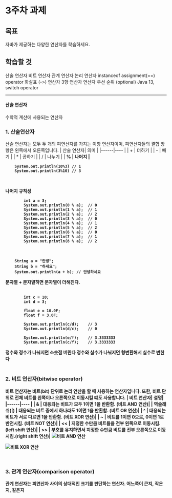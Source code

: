 
# 3주차 과제
## 목표
자바가 제공하는 다양한 연산자를 학습하세요. 

## 학습할 것
산술 연산자 
비트 연산자 
관계 연산자 
논리 연산자 
instanceof 
assignment(==) operator 
화살표 (->) 연산자 
3항 연산자 
연산자 우선 순위 
(optional) Java 13, switch operator 

----
#### 산술 연산자

수학적 계산에 사용되는 연산자 


### 1. 산술연산자
산술 연산자는 모두 두 개의 피연산자를 가지는 이항 연산자이며, 피연산자들의 결합 방향은 왼쪽에서 오른쪽입니다.
| 산술 연산자| 의미 | 
|------|----       | 
|   +     |  더하기    | 
|   -     |  빼기   | 
|   *     |    곱하기     |
|   /     | 나누기  | 
|   <b>%     |  <b>나머지   |  

```
	System.out.println(10%3) // 1
	System.out.println(3%10) // 3
```
<br>

나머지 규칙성

```
		int a = 3;
		System.out.println(0 % a);  // 0
		System.out.println(1 % a);  // 1
		System.out.println(2 % a);  // 2
		System.out.println(3 % a);	// 0
		System.out.println(4 % a);	// 1
		System.out.println(5 % a);	// 2
		System.out.println(6 % a);	// 0
		System.out.println(7 % a);	// 1
		System.out.println(8 % a);	// 2
```
<br>

```
	String a = "안녕";
	String b = "하세요";
	System.out.println(a + b); // 안녕하세요
```
문자열 + 문자열하면 문자열이 더해진다. <br><br>


```
		int c = 10;
		int d = 3;
		
		float e = 10.0F;
		float f = 3.0F;
		
		System.out.println(c/d);	// 3
		System.out.println(d/c);	// 0
				
		System.out.println(e/f);	// 3.3333333
		System.out.println(c/f);	// 3.3333333
```
정수와 정수가 나눠지면 소숫점 버린다
정수와 실수가 나눠지면 형변환해서 실수로 변한다
<br><br>
### 2. 비트 연산자(bitwise operator)
비트 연산자는 비트(bit) 단위로 논리 연산을 할 때 사용하는 연산자입니다. 
또한, 비트 단위로 전체 비트를 왼쪽이나 오른쪽으로 이동시킬 떄도 사용합니다.
| 비트 연산자| 설명| 
|------|----       | 
|   &     |  대응되는 비트가 모두 1이면 1을 반환함. (비트 AND 연산)| 
|  역슬래쉬(\|)   |  대응되는 비트 중에서 하나라도 1이면 1을 반환함. (비트 OR 연산)| 
|   ^     |    대응되는 비트가 서로 다르면 1을 반환함. (비트 XOR 연산)|
|   ~     | 비트를 1이면 0으로, 0이면 1로 반전시킴. (비트 NOT 연산)| 
|   <<    | 지정한 수만큼 비트들을 전부 왼쪽으로 이동시킴. (left shift 연산)| 
|   >>    | 부호를 유지하면서 지정한 수만큼 비트를 전부 오른쪽으로 이동시킴.(right shift 연산)| 
![비트 AND 연산](http://www.tcpschool.com/lectures/img_php_bitwise_and.png)

![비트 XOR 연산](http://www.tcpschool.com/lectures/img_php_bitwise_xor.png)

<br>

### 3. 관계 연산자(comparison operator)
관계 연산자는 피연산자 사이의 상대적인 크기를 판단하는 연산자. 어느쪽이 큰지, 작은지, 같은지
